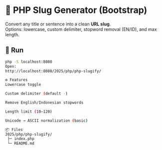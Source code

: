 # 🔗 PHP Slug Generator (Bootstrap)

Convert any title or sentence into a clean **URL slug**.  
Options: lowercase, custom delimiter, stopword removal (EN/ID), and max length.

## 🚀 Run
```bash
php -S localhost:8080
Open:
http://localhost:8080/2025/php/php-slugify/

⚙️ Features
Lowercase toggle

Custom delimiter (default -)

Remove English/Indonesian stopwords

Length limit (10–120)

Unicode → ASCII normalization (basic)

📦 Files
2025/php/php-slugify/
 ├─ index.php
 └─ README.md